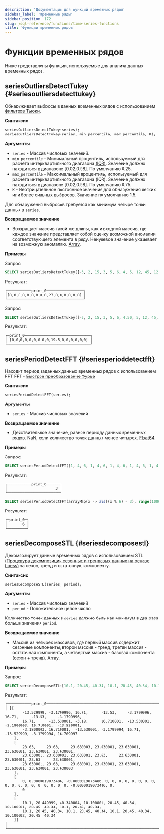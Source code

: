 ```yaml
---
description: 'Документация для функций временных рядов'
sidebar_label: 'Временные ряды'
sidebar_position: 172
slug: /sql-reference/functions/time-series-functions
title: 'Функции временных рядов'
---
```



# Функции временных рядов

Ниже представлены функции, используемые для анализа данных временных рядов.

## seriesOutliersDetectTukey {#seriesoutliersdetecttukey}

Обнаруживает выбросы в данных временных рядов с использованием [фильтров Тьюки](https://en.wikipedia.org/wiki/Outlier#Tukey%27s_fences).

**Синтаксис**

```sql
seriesOutliersDetectTukey(series);
seriesOutliersDetectTukey(series, min_percentile, max_percentile, K);
```

**Аргументы**

- `series` - Массив числовых значений.
- `min_percentile` - Минимальный процентиль, используемый для расчета интерквартильного диапазона [(IQR)](https://en.wikipedia.org/wiki/Interquartile_range). Значение должно находиться в диапазоне [0.02,0.98]. По умолчанию 0.25.
- `max_percentile` - Максимальный процентиль, используемый для расчета интерквартильного диапазона (IQR). Значение должно находиться в диапазоне [0.02,0.98]. По умолчанию 0.75.
- `K` - Неотрицательное постоянное значение для обнаружения легких или более сильных выбросов. Значение по умолчанию 1.5.

Для обнаружения выбросов требуется как минимум четыре точки данных в `series`.

**Возвращаемое значение**

- Возвращает массив такой же длины, как и входной массив, где каждое значение представляет собой оценку возможной аномалии соответствующего элемента в ряду. Ненулевое значение указывает на возможную аномалию. [Array](../data-types/array.md).

**Примеры**

Запрос:

```sql
SELECT seriesOutliersDetectTukey([-3, 2, 15, 3, 5, 6, 4, 5, 12, 45, 12, 3, 3, 4, 5, 6]) AS print_0;
```

Результат:

```text
┌───────────print_0─────────────────┐
│[0,0,0,0,0,0,0,0,0,27,0,0,0,0,0,0] │
└───────────────────────────────────┘
```

Запрос:

```sql
SELECT seriesOutliersDetectTukey([-3, 2, 15, 3, 5, 6, 4.50, 5, 12, 45, 12, 3.40, 3, 4, 5, 6], 0.2, 0.8, 1.5) AS print_0;
```

Результат:

```text
┌─print_0──────────────────────────────┐
│ [0,0,0,0,0,0,0,0,0,19.5,0,0,0,0,0,0] │
└──────────────────────────────────────┘
```

## seriesPeriodDetectFFT {#seriesperioddetectfft}

Находит период заданных данных временных рядов с использованием FFT
FFT - [Быстрое преобразование Фурье](https://en.wikipedia.org/wiki/Fast_Fourier_transform)

**Синтаксис**

```sql
seriesPeriodDetectFFT(series);
```

**Аргументы**

- `series` - Массив числовых значений

**Возвращаемое значение**

- Действительное значение, равное периоду данных временных рядов. NaN, если количество точек данных менее четырех. [Float64](../data-types/float.md).

**Примеры**

Запрос:

```sql
SELECT seriesPeriodDetectFFT([1, 4, 6, 1, 4, 6, 1, 4, 6, 1, 4, 6, 1, 4, 6, 1, 4, 6, 1, 4, 6]) AS print_0;
```

Результат:

```text
┌───────────print_0──────┐
│                      3 │
└────────────────────────┘
```

```sql
SELECT seriesPeriodDetectFFT(arrayMap(x -> abs((x % 6) - 3), range(1000))) AS print_0;
```

Результат:

```text
┌─print_0─┐
│       6 │
└─────────┘
```

## seriesDecomposeSTL {#seriesdecomposestl}

Декомпозирует данные временных рядов с использованием STL [(Процедура декомпозиции сезонных и трендовых данных на основе Loess)](https://www.wessa.net/download/stl.pdf) на сезон, тренд и остаточную компоненту. 

**Синтаксис**

```sql
seriesDecomposeSTL(series, period);
```

**Аргументы**

- `series` - Массив числовых значений
- `period` - Положительное целое число

Количество точек данных в `series` должно быть как минимум в два раза больше значения `period`.

**Возвращаемое значение**

- Массив из четырех массивов, где первый массив содержит сезонные компоненты, второй массив - тренд, третий массив - остаточная компонента, а четвертый массив - базовая компонента (сезон + тренд). [Array](../data-types/array.md).

**Примеры**

Запрос:

```sql
SELECT seriesDecomposeSTL([10.1, 20.45, 40.34, 10.1, 20.45, 40.34, 10.1, 20.45, 40.34, 10.1, 20.45, 40.34, 10.1, 20.45, 40.34, 10.1, 20.45, 40.34, 10.1, 20.45, 40.34, 10.1, 20.45, 40.34], 3) AS print_0;
```

Результат:

```text
┌───────────print_0──────────────────────────────────────────────────────────────────────────────────────────────────────┐
│ [[
        -13.529999, -3.1799996, 16.71,      -13.53,     -3.1799996, 16.71,      -13.53,     -3.1799996,
        16.71,      -13.530001, -3.18,      16.710001,  -13.530001, -3.1800003, 16.710001,  -13.530001,
        -3.1800003, 16.710001,  -13.530001, -3.1799994, 16.71,      -13.529999, -3.1799994, 16.709997
    ],
    [
        23.63,     23.63,     23.630003, 23.630001, 23.630001, 23.630001, 23.630001, 23.630001,
        23.630001, 23.630001, 23.630001, 23.63,     23.630001, 23.630001, 23.63,     23.630001,
        23.630001, 23.63,     23.630001, 23.630001, 23.630001, 23.630001, 23.630001, 23.630003
    ],
    [
        0, 0.0000019073486, -0.0000019073486, 0, 0, 0, 0, 0, 0, 0, 0, 0, 0, 0, 0, 0, 0, 0, 0, 0, 0, -0.0000019073486, 0,
        0
    ],
    [
        10.1, 20.449999, 40.340004, 10.100001, 20.45, 40.34, 10.100001, 20.45, 40.34, 10.1, 20.45, 40.34,
        10.1, 20.45, 40.34, 10.1, 20.45, 40.34, 10.1, 20.45, 40.34, 10.100002, 20.45, 40.34
    ]]                                                                                                                   │
└────────────────────────────────────────────────────────────────────────────────────────────────────────────────────────┘
```
